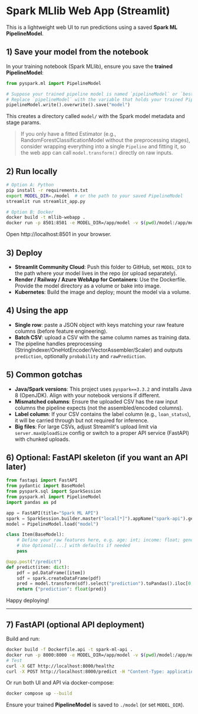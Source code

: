 
# Spark MLlib Web App (Streamlit)

This is a lightweight web UI to run predictions using a saved **Spark ML PipelineModel**.

## 1) Save your model from the notebook

In your training notebook (Spark MLlib), ensure you save the **trained PipelineModel**:

```python
from pyspark.ml import PipelineModel

# Suppose your trained pipeline model is named `pipelineModel` or `bestModel`
# Replace `pipelineModel` with the variable that holds your trained PipelineModel
pipelineModel.write().overwrite().save("model")
```

This creates a directory called `model/` with the Spark model metadata and stage params.

> If you only have a fitted Estimator (e.g., RandomForestClassificationModel without the preprocessing stages), consider wrapping everything into a single `Pipeline` and fitting it, so the web app can call `model.transform()` directly on raw inputs.

## 2) Run locally

```bash
# Option A: Python
pip install -r requirements.txt
export MODEL_DIR=./model  # or the path to your saved PipelineModel
streamlit run streamlit_app.py

# Option B: Docker
docker build -t mllib-webapp .
docker run -p 8501:8501 -e MODEL_DIR=/app/model -v $(pwd)/model:/app/model mllib-webapp
```

Open http://localhost:8501 in your browser.

## 3) Deploy

- **Streamlit Community Cloud**: Push this folder to GitHub, set `MODEL_DIR` to the path where your model lives in the repo (or upload separately).
- **Render / Railway / Azure WebApp for Containers**: Use the Dockerfile. Provide the model directory as a volume or bake into image.
- **Kubernetes**: Build the image and deploy; mount the model via a volume.

## 4) Using the app

- **Single row**: paste a JSON object with keys matching your raw feature columns (before feature engineering).
- **Batch CSV**: upload a CSV with the same column names as training data.
- The pipeline handles preprocessing (StringIndexer/OneHotEncoder/VectorAssembler/Scaler) and outputs `prediction`, optionally `probability` and `rawPrediction`.

## 5) Common gotchas

- **Java/Spark versions**: This project uses `pyspark==3.3.2` and installs Java 8 (OpenJDK). Align with your notebook versions if different.
- **Mismatched columns**: Ensure the uploaded CSV has the raw input columns the pipeline expects (not the assembled/encoded columns).
- **Label column**: If your CSV contains the label column (e.g., `loan_status`), it will be carried through but not required for inference.
- **Big files**: For large CSVs, adjust Streamlit's upload limit via `server.maxUploadSize` config or switch to a proper API service (FastAPI) with chunked uploads.

## 6) Optional: FastAPI skeleton (if you want an API later)

```python
from fastapi import FastAPI
from pydantic import BaseModel
from pyspark.sql import SparkSession
from pyspark.ml import PipelineModel
import pandas as pd

app = FastAPI(title="Spark ML API")
spark = SparkSession.builder.master("local[*]").appName("spark-api").getOrCreate()
model = PipelineModel.load("model")

class Item(BaseModel):
    # Define your raw features here, e.g. age: int; income: float; gender: str
    # Use Optional[...] with defaults if needed
    pass

@app.post("/predict")
def predict(item: dict):
    pdf = pd.DataFrame([item])
    sdf = spark.createDataFrame(pdf)
    pred = model.transform(sdf).select("prediction").toPandas().iloc[0,0]
    return {"prediction": float(pred)}
```

Happy deploying!


---

## 7) FastAPI (optional API deployment)

Build and run:

```bash
docker build -f Dockerfile.api -t spark-ml-api .
docker run -p 8000:8000 -e MODEL_DIR=/app/model -v $(pwd)/model:/app/model spark-ml-api
# Test
curl -X GET http://localhost:8000/healthz
curl -X POST http://localhost:8000/predict -H "Content-Type: application/json" -d '{"feature1": 1, "feature2": "A"}'
```

Or run both UI and API via docker-compose:

```bash
docker compose up --build
```

Ensure your trained **PipelineModel** is saved to `./model` (or set `MODEL_DIR`).
